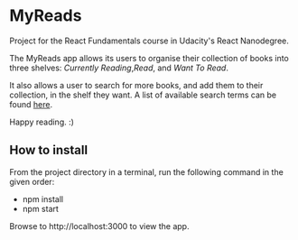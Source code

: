 # MyReads

Project for the React Fundamentals course in Udacity's React Nanodegree.

The MyReads app allows its users to organise their collection of books into three shelves: _Currently Reading_,_Read_, and _Want To Read_. 

It also allows a user to search for more books, and add them to their collection, in the shelf they want. A list of available search terms can be found [here](SEARCH_TERMS.md).

Happy reading. :)

## How to install

From the project directory in a terminal, run the following command in the given order:

- npm install
- npm start

Browse to http://localhost:3000 to view the app.
